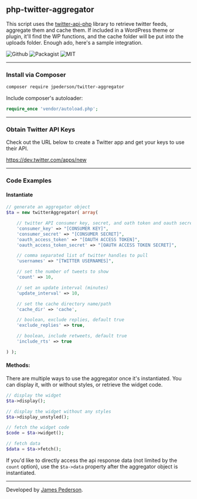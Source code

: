 ## php-twitter-aggregator

This script uses the [twitter-api-php](https://github.com/J7mbo/twitter-api-php) library to retrieve twitter feeds, aggregate them and cache them. If included in a WordPress theme or plugin, it'll find the WP functions, and the cache folder will be put into the uploads folder. Enough ado, here's a sample integration.

![Github](https://img.shields.io/github/release/jpederson/php-twitter-aggregator.svg) ![Packagist](https://img.shields.io/packagist/v/jpederson/twitter-aggregator.svg) ![MIT](https://img.shields.io/github/license/jpederson/php-twitter-aggregator.svg)

*****

### Install via Composer

```sh
composer require jpederson/twitter-aggregator
```

Include composer's autoloader:

```php
require_once 'vendor/autoload.php';
```

*****

### Obtain Twitter API Keys

Check out the URL below to create a Twitter app and get your keys to use their API.

https://dev.twitter.com/apps/new

*****

### Code Examples

#### Instantiate

```php
// generate an aggregator object
$ta = new twitterAggregator( array(

	// twitter API consumer key, secret, and oath token and oauth secret
    'consumer_key' => "[CONSUMER KEY]",
    'consumer_secret' => "[CONSUMER SECRET]",
    'oauth_access_token' => "[OAUTH ACCESS TOKEN]",
    'oauth_access_token_secret' => "[OAUTH ACCESS TOKEN SECRET]",

    // comma separated list of twitter handles to pull
    'usernames' => "[TWITTER USERNAMES]",

    // set the number of tweets to show
    'count' => 10,

	// set an update interval (minutes)
    'update_interval' => 10,

    // set the cache directory name/path
    'cache_dir' => 'cache',

    // boolean, exclude replies, default true
    'exclude_replies' => true,

    // boolean, include retweets, default true
    'include_rts' => true

) );
```

#### Methods:

There are multiple ways to use the aggregator once it's instantiated. You can display it, with or without styles, or retrieve the widget code.

```php
// display the widget
$ta->display();

// display the widget without any styles
$ta->display_unstyled();

// fetch the widget code
$code = $ta->widget();

// fetch data
$data = $ta->fetch();
```

If you'd like to directly access the api response data (not limited by the `count` option), use the `$ta->data` property after the aggregator object is instantiated.

*****

Developed by [James Pederson](https://jpederson.com).